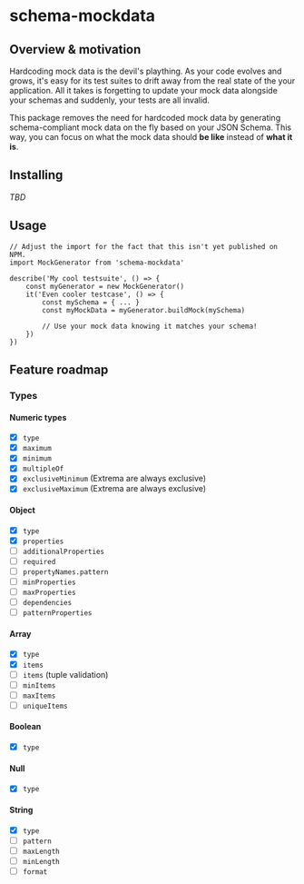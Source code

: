 # schema-mockdata

## Overview & motivation

Hardcoding mock data is the devil's plaything. As your code evolves and grows, it's easy for its test suites to drift away from the real state of the your application. All it takes is forgetting to update your mock data alongside your schemas and suddenly, your tests are all invalid.

This package removes the need for hardcoded mock data by generating schema-compliant mock data on the fly based on your JSON Schema. This way, you can focus on what the mock data should __be like__ instead of __what it is__.

## Installing

_TBD_

## Usage

```
// Adjust the import for the fact that this isn't yet published on NPM.
import MockGenerator from 'schema-mockdata'

describe('My cool testsuite', () => {
    const myGenerator = new MockGenerator()
    it('Even cooler testcase', () => {
        const mySchema = { ... }
        const myMockData = myGenerator.buildMock(mySchema)

        // Use your mock data knowing it matches your schema!
    })
})
```

## Feature roadmap

### Types

#### Numeric types

- [x] `type`
- [x] `maximum`
- [x] `minimum`
- [x] `multipleOf`
- [x] `exclusiveMinimum` (Extrema are always exclusive)
- [x] `exclusiveMaximum` (Extrema are always exclusive)

#### Object

- [x] `type`
- [x] `properties`
- [ ] `additionalProperties`
- [ ] `required`
- [ ] `propertyNames.pattern`
- [ ] `minProperties`
- [ ] `maxProperties`
- [ ] `dependencies`
- [ ] `patternProperties`

#### Array

- [x] `type`
- [x] `items`
- [ ] `items` (tuple validation)
- [ ] `minItems`
- [ ] `maxItems`
- [ ] `uniqueItems`

#### Boolean

- [x] `type`

#### Null

- [x] `type`

#### String

- [x] `type`
- [ ] `pattern`
- [ ] `maxLength`
- [ ] `minLength`
- [ ] `format`
